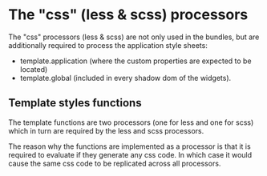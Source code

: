 # The "css" (less & scss) processors

The "css" processors (less & scss) are not only used in the bundles, but are additionally required to process the
application style sheets:

* template.application (where the custom properties are expected to be located)
* template.global (included in every shadow dom of the widgets).

## Template styles functions

The template functions are two processors (one for less and one for scss) which in turn are required by the less and
scss processors.

The reason why the functions are implemented as a processor is that it is required to evaluate if they generate any css
code. In which case it would cause the same css code to be replicated across all processors.
